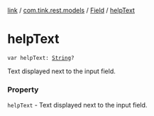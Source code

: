 [link](../../index.md) / [com.tink.rest.models](../index.md) / [Field](index.md) / [helpText](./help-text.md)

# helpText

`var helpText: `[`String`](https://kotlinlang.org/api/latest/jvm/stdlib/kotlin/-string/index.html)`?`

Text displayed next to the input field.

### Property

`helpText` - Text displayed next to the input field.